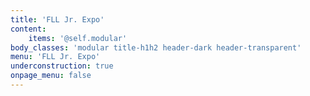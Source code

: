 ```yaml
---
title: 'FLL Jr. Expo'
content:
    items: '@self.modular'
body_classes: 'modular title-h1h2 header-dark header-transparent'
menu: 'FLL Jr. Expo'
underconstruction: true
onpage_menu: false
---
```


